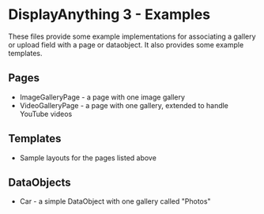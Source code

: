 # DisplayAnything 3 - Examples #

These files provide some example implementations for associating a gallery or upload field with a page or dataobject. It also provides some example templates.

## Pages ##

+ ImageGalleryPage - a page with one image gallery
+ VideoGalleryPage - a page with one gallery, extended to handle YouTube videos

## Templates ##

+ Sample layouts for the pages listed above

## DataObjects ##

+ Car - a simple DataObject with one gallery called "Photos"
